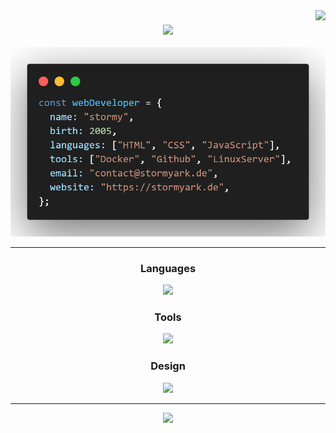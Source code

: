 <img align="right" src="https://visitor-badge.laobi.icu/badge?page_id=stormyark.stormyark" />

<h3 align="center">
    <img src="https://readme-typing-svg.herokuapp.com/?font=Righteous&size=35&center=true&vCenter=true&width=500&height=70&duration=4000&color=black&lines=Hi+There!+👋;+I'm+stormy;" />
</h3>

<div
    align="center">
    <a href="https://stormyark.de/" target="_blank">
    <img width="600px" src="./assets/profile.png">
    </a>
</div>

---

<h3 
    align="center"
    style="font-weight: bold">
    Languages
</h3>
<div
    align="center">
    <img src="https://skillicons.dev/icons?i=html,css,js">
</div>

<h3
    align="center"
    style="font-weight: bold">
    Tools
</h3>
<div
    align="center">
    <img src="https://skillicons.dev/icons?i=debian,vscode,github,docker,discord">
</div>

<h3
    align="center"
    style="font-weight: bold">
    Design
</h3>
<div
    align="center">
    <img src="https://skillicons.dev/icons?i=figma,tailwind,obsidian,photoshop">
</div>

---

<div
    align="center">
    <a href="https://discord.com/users/755535092910129172" target="_blank">
        <img width="590px" src="https://lanyard.cnrad.dev/api/755535092910129172">
    </a>
</div>

